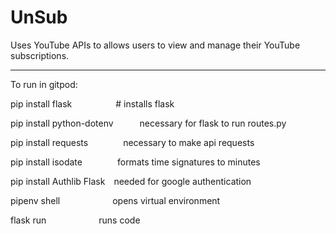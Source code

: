 # UnSub
Uses YouTube APIs to allows users to view and manage their YouTube subscriptions.

---------------------------------------------------------------------------------

To run in gitpod:

pip install flask&emsp;&emsp;&emsp;&emsp;&emsp;# installs flask

pip install python-dotenv&emsp;&emsp;&emsp;necessary for flask to run routes.py

pip install requests&emsp;&emsp;&emsp;&emsp;necessary to make api requests

pip install isodate&emsp;&emsp;&emsp;&emsp;formats time signatures to minutes

pip install Authlib Flask&emsp;needed for google authentication

pipenv shell&emsp;&emsp;&emsp;&emsp;&emsp;&emsp;opens virtual environment

flask run&emsp;&emsp;&emsp;&emsp;&emsp;&emsp;runs code
